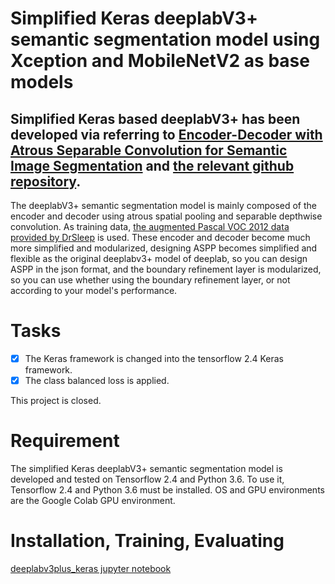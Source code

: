 # Simplified Keras deeplabV3+ semantic segmentation model using Xception and MobileNetV2 as base models
## Simplified Keras based deeplabV3+ has been developed via referring to [Encoder-Decoder with Atrous Separable Convolution for Semantic Image Segmentation](https://arxiv.org/abs/1802.02611) and [the relevant github repository](https://github.com/tensorflow/models/tree/master/research/deeplab).

The deeplabV3+ semantic segmentation model is mainly composed of the encoder and decoder using atrous spatial pooling and separable depthwise convolution. As training data, [the augmented Pascal VOC 2012 data provided by DrSleep](https://www.dropbox.com/s/oeu149j8qtbs1x0/SegmentationClassAug.zip?dl=0) is used. These encoder and decoder become much more simplified and modularized, designing ASPP becomes simplified and flexible as the original deeplabv3+ model of deeplab, so you can design ASPP in the json format, and the boundary refinement layer is modularized, so you can use whether using the boundary refinement layer, or not according to your model's performance. 

# Tasks

- [x] The Keras framework is changed into the tensorflow 2.4 Keras framework.
- [x] The class balanced loss is applied.

This project is closed.

# Requirement

The simplified Keras deeplabV3+ semantic segmentation model is developed and tested on Tensorflow 2.4 and Python 3.6. To use it, Tensorflow 2.4 and Python 3.6 must be installed. OS and GPU environments are the Google Colab GPU environment.   

# Installation, Training, Evaluating

[deeplabv3plus_keras jupyter notebook](deeplabv3plus_keras.ipynb)
